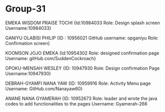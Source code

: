 # Group-31
EMEKA WISDOM PRAISE TOCHI
{Id:10984033
Role: Design splash screen 
Username:10984033}

GANIYU OLABISI PHILIP
{ID : 10956021 
GitHub username: opganiyu 
Role: Confirmation screen}

KOOMSON JOJO EMEKA
{Id:10954302
Role: designed confirmation page 
Username: gitHub.com/SuddenCockroach}

OPOKU-MENSAH WESLEY
{ID: 10947930
Role: Design confirmation Page 
Username:10947930}

DEBRAH-GYAMFI NANA YAW
{ID: 10959916
Role: Activity Menu page 
Username: GitHub.com/Nanayaw60}

ANANE NANA GYAMERAH
{ID: 10952673
Role: leader and wrote the java 
codes to add functionalities to the pages
Username: Gyamerah-266
